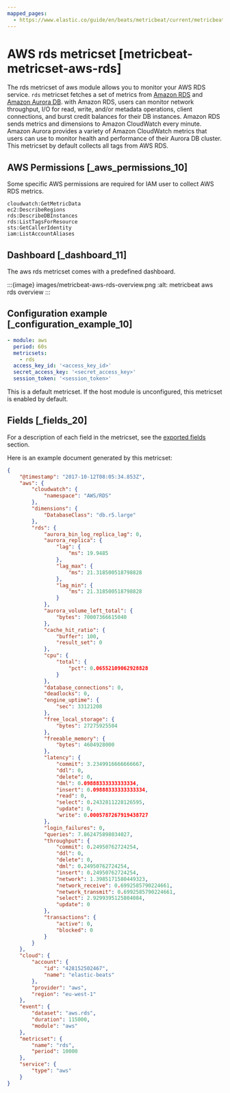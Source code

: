 ```yaml
---
mapped_pages:
  - https://www.elastic.co/guide/en/beats/metricbeat/current/metricbeat-metricset-aws-rds.html
---
```


# AWS rds metricset [metricbeat-metricset-aws-rds]

The rds metricset of aws module allows you to monitor your AWS RDS service. `rds` metricset fetches a set of metrics from [Amazon RDS](https://docs.aws.amazon.com/AmazonRDS/latest/UserGuide/MonitoringOverview.md) and [Amazon Aurora DB](https://docs.aws.amazon.com/AmazonRDS/latest/AuroraUserGuide/Aurora.Monitoring.md). with Amazon RDS, users can monitor network throughput, I/O for read, write, and/or metadata operations, client connections, and burst credit balances for their DB instances. Amazon RDS sends metrics and dimensions to Amazon CloudWatch every minute. Amazon Aurora provides a variety of Amazon CloudWatch metrics that users can use to monitor health and performance of their Aurora DB cluster. This metricset by default collects all tags from AWS RDS.


## AWS Permissions [_aws_permissions_10]

Some specific AWS permissions are required for IAM user to collect AWS RDS metrics.

```
cloudwatch:GetMetricData
ec2:DescribeRegions
rds:DescribeDBInstances
rds:ListTagsForResource
sts:GetCallerIdentity
iam:ListAccountAliases
```


## Dashboard [_dashboard_11]

The aws rds metricset comes with a predefined dashboard.

:::{image} images/metricbeat-aws-rds-overview.png
:alt: metricbeat aws rds overview
:::


## Configuration example [_configuration_example_10]

```yaml
- module: aws
  period: 60s
  metricsets:
    - rds
  access_key_id: '<access_key_id>'
  secret_access_key: '<secret_access_key>'
  session_token: '<session_token>'
```

This is a default metricset. If the host module is unconfigured, this metricset is enabled by default.

## Fields [_fields_20]

For a description of each field in the metricset, see the [exported fields](/reference/metricbeat/exported-fields-aws.md) section.

Here is an example document generated by this metricset:

```json
{
    "@timestamp": "2017-10-12T08:05:34.853Z",
    "aws": {
        "cloudwatch": {
            "namespace": "AWS/RDS"
        },
        "dimensions": {
            "DatabaseClass": "db.r5.large"
        },
        "rds": {
            "aurora_bin_log_replica_lag": 0,
            "aurora_replica": {
                "lag": {
                    "ms": 19.9485
                },
                "lag_max": {
                    "ms": 21.318500518798828
                },
                "lag_min": {
                    "ms": 21.318500518798828
                }
            },
            "aurora_volume_left_total": {
                "bytes": 70007366615040
            },
            "cache_hit_ratio": {
                "buffer": 100,
                "result_set": 0
            },
            "cpu": {
                "total": {
                    "pct": 0.06552109062928828
                }
            },
            "database_connections": 0,
            "deadlocks": 0,
            "engine_uptime": {
                "sec": 33121208
            },
            "free_local_storage": {
                "bytes": 27275925504
            },
            "freeable_memory": {
                "bytes": 4604928000
            },
            "latency": {
                "commit": 3.2349916666666667,
                "ddl": 0,
                "delete": 0,
                "dml": 0.09888333333333334,
                "insert": 0.09888333333333334,
                "read": 0,
                "select": 0.2432811228126595,
                "update": 0,
                "write": 0.0005787267919438727
            },
            "login_failures": 0,
            "queries": 7.862475898034027,
            "throughput": {
                "commit": 0.24950762724254,
                "ddl": 0,
                "delete": 0,
                "dml": 0.24950762724254,
                "insert": 0.24950762724254,
                "network": 1.3985171580449323,
                "network_receive": 0.6992585790224661,
                "network_transmit": 0.6992585790224661,
                "select": 2.9299395125804084,
                "update": 0
            },
            "transactions": {
                "active": 0,
                "blocked": 0
            }
        }
    },
    "cloud": {
        "account": {
            "id": "428152502467",
            "name": "elastic-beats"
        },
        "provider": "aws",
        "region": "eu-west-1"
    },
    "event": {
        "dataset": "aws.rds",
        "duration": 115000,
        "module": "aws"
    },
    "metricset": {
        "name": "rds",
        "period": 10000
    },
    "service": {
        "type": "aws"
    }
}
```


